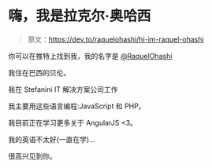 # 嗨，我是拉克尔·奥哈西

> 原文：<https://dev.to/raquelohashi/hi-im-raquel-ohashi>

你可以在推特上找到我，我的名字是 [@RaquelOhashi](https://twitter.com/RaquelOhashi)

我住在巴西的贝伦。

我在 Stefanini IT 解决方案公司工作

我主要用这些语言编程:JavaScript 和 PHP。

我目前正在学习更多关于 AngularJS <3。

我的英语不太好(一直在学)...

很高兴见到你。
